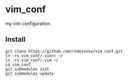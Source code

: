 # vim_conf
my vim configuration

## Install

```
git clone https://github.com/rodesousa/vim_conf.git
ln -rs vim_conf/.vimrc ~/
ln -rs vim_conf/.vim ~/
cd vim_conf
git submodules init
git submodules update
```
